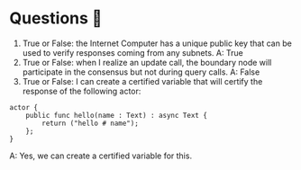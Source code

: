 # Questions 🙋
1. True or False: the Internet Computer has a unique public key that can be used to verify responses coming from any subnets.
   A: True
2. True or False: when I realize an update call, the boundary node will participate in the consensus but not during query calls.
   A: False
3. True or False: I can create a certified variable that will certify the response of the following actor:
```motoko
actor {
    public func hello(name : Text) : async Text {
        return ("hello # name");
    };
}
```
  A: Yes, we can create a certified variable for this.